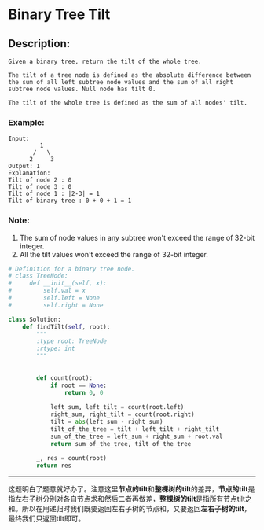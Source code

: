 # Binary Tree Tilt
## Description:
```
Given a binary tree, return the tilt of the whole tree.

The tilt of a tree node is defined as the absolute difference between the sum of all left subtree node values and the sum of all right subtree node values. Null node has tilt 0.

The tilt of the whole tree is defined as the sum of all nodes' tilt.
```
### Example:
```
Input: 
         1
       /   \
      2     3
Output: 1
Explanation: 
Tilt of node 2 : 0
Tilt of node 3 : 0
Tilt of node 1 : |2-3| = 1
Tilt of binary tree : 0 + 0 + 1 = 1
```
### Note:

   1. The sum of node values in any subtree won't exceed the range of 32-bit integer.
   2. All the tilt values won't exceed the range of 32-bit integer.
```python
# Definition for a binary tree node.
# class TreeNode:
#     def __init__(self, x):
#         self.val = x
#         self.left = None
#         self.right = None

class Solution:
    def findTilt(self, root):
        """
        :type root: TreeNode
        :rtype: int
        """
        
        
        def count(root):
            if root == None:
                return 0, 0
            
            left_sum, left_tilt = count(root.left)
            right_sum, right_tilt = count(root.right)
            tilt = abs(left_sum - right_sum)
            tilt_of_the_tree = tilt + left_tilt + right_tilt
            sum_of_the_tree = left_sum + right_sum + root.val
            return sum_of_the_tree, tilt_of_the_tree
        
        _, res = count(root)
        return res
```
**********************************************
这题明白了题意就好办了。注意这里**节点的tilt**和**整棵树的tilt**的差异，**节点的tilt**是指左右子树分别对各自节点求和然后二者再做差，**整棵树的tilt**是指所有节点tilt之和。所以在用递归时我们既要返回左右子树的节点和，又要返回**左右子树的tilt**，最终我们只返回tilt即可。